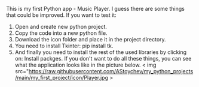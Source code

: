 This is my first Python app - Music Player.
I guess there are some things that could be improved.
If you want to test it:
1. Open and create new python project.
2. Copy the code into a new python file.
3. Download the icon folder and place it in the project directory.
4. You need to install Tkinter: pip install tk.
5. And finally you need to install the rest of the used libraries by clicking on: Install packges.
If you don't want to do all these things, you can see what the application looks like in the picture below.
< img src="https://raw.githubusercontent.com/AStoychev/my_python_projects/main/my_first_project/icon/Player.jpg >
